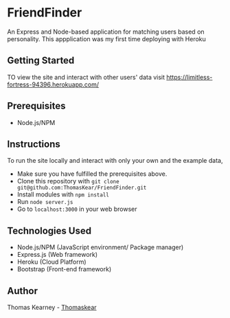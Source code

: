 # FriendFinder

An Express and Node-based application for matching users based on personality.  This appplication was my first time deploying with Heroku

## Getting Started

TO view the site and interact with other users' data visit https://limitless-fortress-94396.herokuapp.com/

## Prerequisites

* Node.js/NPM

## Instructions

To run the site locally and interact with only your own and the example data,

* Make sure you have fulfilled the prerequisites above.
* Clone this repository with `git clone git@github.com:ThomasKear/FriendFinder.git`
* Install modules with `npm install`
* Run `node server.js`
* Go to `localhost:3000` in your web browser

## Technologies Used

* Node.js/NPM (JavaScript environment/ Package manager)
* Express.js (Web framework)
* Heroku (Cloud Platform)
* Bootstrap (Front-end framework)

## Author

Thomas Kearney - [Thomaskear](https://github.com/ThomasKear)
